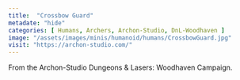```yaml
---
title:  "Crossbow Guard"
metadate: "hide"
categories: [ Humans, Archers, Archon-Studio, DnL-Woodhaven ]
image: "/assets/images/minis/humanoid/humans/CrossbowGuard.jpg"
visit: "https://archon-studio.com/"
---
```

From the Archon-Studio Dungeons & Lasers: Woodhaven Campaign.